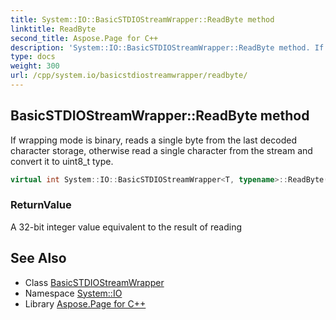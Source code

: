```yaml
---
title: System::IO::BasicSTDIOStreamWrapper::ReadByte method
linktitle: ReadByte
second_title: Aspose.Page for C++
description: 'System::IO::BasicSTDIOStreamWrapper::ReadByte method. If wrapping mode is binary, reads a single byte from the last decoded character storage, otherwise read a single character from the stream and convert it to uint8_t type in C++.'
type: docs
weight: 300
url: /cpp/system.io/basicstdiostreamwrapper/readbyte/
---
```

## BasicSTDIOStreamWrapper::ReadByte method


If wrapping mode is binary, reads a single byte from the last decoded character storage, otherwise read a single character from the stream and convert it to uint8_t type.

```cpp
virtual int System::IO::BasicSTDIOStreamWrapper<T, typename>::ReadByte() override
```


### ReturnValue

A 32-bit integer value equivalent to the result of reading

## See Also

* Class [BasicSTDIOStreamWrapper](../)
* Namespace [System::IO](../../)
* Library [Aspose.Page for C++](../../../)
